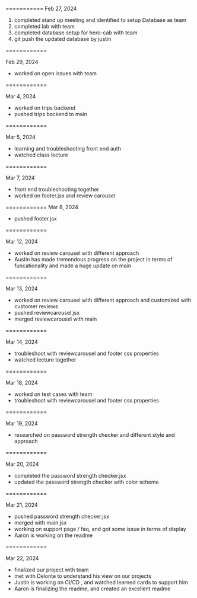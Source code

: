 ===========
Feb 27, 2024

1. completed stand up meeting and identified to setup Database as team
2. completed lab with team
3. completed database setup for hero-cab with team
4. git push the updated database by justin

============

Feb 29, 2024
- worked on open issues with team

============

Mar 4, 2024
- worked on trips backend
- pushed trips backend to main

============

Mar 5, 2024
- learning and troubleshooting front end auth
- watched class lecture

============

Mar 7, 2024
- front end troubleshooting together
- worked on footer.jsx and review carousel

============
Mar 8, 2024
- pushed footer.jsx

============

Mar 12, 2024
- worked on review carousel with different approach
- Austin has made tremendous progress on the project in terms of funcationality and made a huge update on main

============

Mar 13, 2024
- worked on review carousel with different approach and customized with customer reviews
- pushed reviewcarousel.jsx
- merged reviewcarousel with main

============

Mar 14, 2024
- troubleshoot with reviewcarousel and footer css properties
- watched lecture together

============

Mar 18, 2024
- worked on test cases with team
- troubleshoot with reviewcarousel and footer css properties

============

Mar 19, 2024
- researched on password strength checker and different style and approach

============

Mar 20, 2024
- completed the password strength checker.jsx
- updated the password strength checker with color scheme

============

Mar 21, 2024
- pushed password strength checker.jsx
- merged with main.jsx
- working on support page / faq, and got some issue in terms of display
- Aaron is working on the readme

============

Mar 22, 2024
- finalized our project with team
- met with Delonte to understand his view on our projects
- Justin is working on CI/CD , and watched learned cards to support him
- Aaron is finalizing the readme, and created an excellent readme
